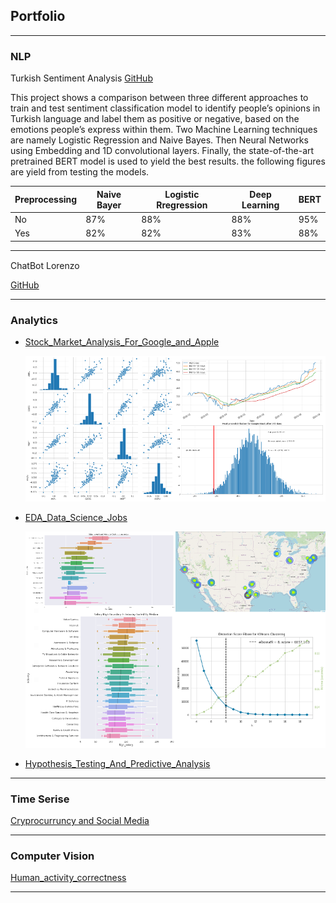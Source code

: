 ## Portfolio

---

### NLP

Turkish Sentiment Analysis
[GitHub](https://github.com/Gdkmak/Turkish-Sentiment-Analysis/)

This project shows a comparison between three different approaches to train and test sentiment classification model to identify people’s opinions in Turkish language and label them as positive or negative, based on the emotions people’s express within them. Two Machine Learning techniques are namely Logistic Regression and Naive Bayes. Then Neural Networks using Embedding and 1D convolutional layers. Finally, the state-of-the-art pretrained BERT model is used to yield the best results. the following figures are yield from testing the models.

Preprocessing|Naive Bayer|Logistic Rregression|Deep Learning|BERT
---|----|----|----|-----
No |87%|88%|88%|95% 
Yes|82%|82%|83%|88%

---

ChatBot Lorenzo 
<img src="https://emojipedia-us.s3.dualstack.us-west-1.amazonaws.com/thumbs/320/joypixels/257/robot_1f916.png" width="15" height="15">

[GitHub](https://github.com/Gdkmak/BERT-chatbot)


---

### Analytics 

- [Stock_Market_Analysis_For_Google_and_Apple](https://github.com/Gdkmak/analytics/blob/master/Stock_Market_Analysis_For_Google_and_Apple.ipynb/)
  
  
  <img src="images/market_A.png"/>

  
- [EDA_Data_Science_Jobs](https://github.com/Gdkmak/analytics/blob/master/EDA_Data_Science_Jobs.ipynb/)
  
  
  <img src="images/EDA_A.png?raw=true"/>
  
  
- [Hypothesis_Testing_And_Predictive_Analysis](https://github.com/Gdkmak/analytics/blob/master/Hypothesis_Testing_And_Predictive_Analysis.ipynb/)


---

### Time Serise

[Cryprocurruncy and Social Media](https://github.com/Gdkmak/CryptoCurrenciesSocialMedia)



---

### Computer Vision

[Human_activity_correctness](https://github.com/Gdkmak/Human_activity_correctness)

---


